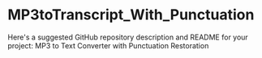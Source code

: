 # MP3toTranscript_With_Punctuation
 Here's a suggested GitHub repository description and README for your project:  MP3 to Text Converter with Punctuation Restoration
